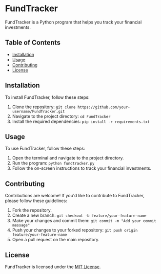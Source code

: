 # FundTracker

FundTracker is a Python program that helps you track your financial investments.

## Table of Contents

- [Installation](#installation)
- [Usage](#usage)
- [Contributing](#contributing)
- [License](#license)

## Installation

To install FundTracker, follow these steps:

1. Clone the repository: `git clone https://github.com/your-username/FundTracker.git`
2. Navigate to the project directory: `cd FundTracker`
3. Install the required dependencies: `pip install -r requirements.txt`

## Usage

To use FundTracker, follow these steps:

1. Open the terminal and navigate to the project directory.
2. Run the program: `python fundtracker.py`
3. Follow the on-screen instructions to track your financial investments.

## Contributing

Contributions are welcome! If you'd like to contribute to FundTracker, please follow these guidelines:

1. Fork the repository.
2. Create a new branch: `git checkout -b feature/your-feature-name`
3. Make your changes and commit them: `git commit -m "Add your commit message"`
4. Push your changes to your forked repository: `git push origin feature/your-feature-name`
5. Open a pull request on the main repository.

## License

FundTracker is licensed under the [MIT License](LICENSE).
